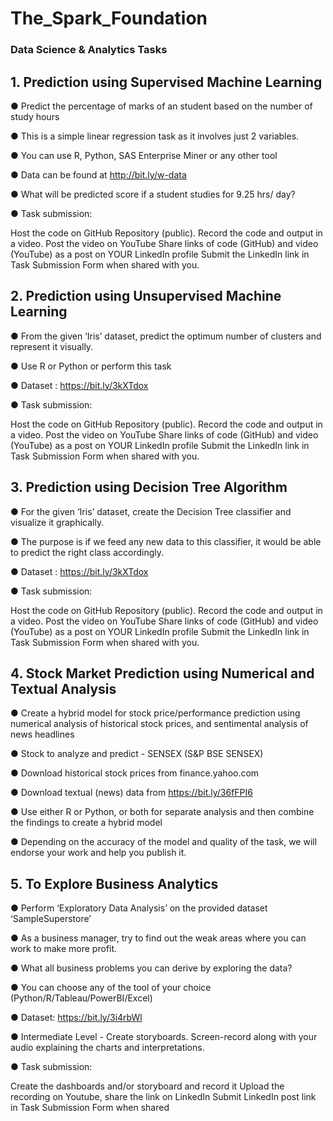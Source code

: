 # The_Spark_Foundation

### Data Science & Analytics Tasks

## 1. Prediction using Supervised Machine Learning

● Predict the percentage of marks of an student based on the number of study hours

● This is a simple linear regression task as it involves just 2 variables.

● You can use R, Python, SAS Enterprise Miner or any other tool

● Data can be found at http://bit.ly/w-data

● What will be predicted score if a student studies for 9.25 hrs/ day?

● Task submission:

Host the code on GitHub Repository (public). Record the code and output in a video. Post the video on YouTube
Share links of code (GitHub) and video (YouTube) as a post on YOUR LinkedIn profile
Submit the LinkedIn link in Task Submission Form when shared with you.

## 2. Prediction using Unsupervised Machine Learning

● From the given ‘Iris’ dataset, predict the optimum number of clusters and represent it visually.

● Use R or Python or perform this task

● Dataset : https://bit.ly/3kXTdox

● Task submission:

Host the code on GitHub Repository (public). Record the code and output in a video. Post the video on YouTube
Share links of code (GitHub) and video (YouTube) as a post on YOUR LinkedIn profile
Submit the LinkedIn link in Task Submission Form when shared with you.

## 3. Prediction using Decision Tree Algorithm
● For the given ‘Iris’ dataset, create the Decision Tree classifier and visualize it graphically.

● The purpose is if we feed any new data to this classifier, it would be able to predict the right class accordingly.

● Dataset : https://bit.ly/3kXTdox

● Task submission:

Host the code on GitHub Repository (public). Record the code and output in a video. Post the video on YouTube
Share links of code (GitHub) and video (YouTube) as a post on YOUR LinkedIn profile
Submit the LinkedIn link in Task Submission Form when shared with you.

## 4. Stock Market Prediction using Numerical and Textual Analysis
● Create a hybrid model for stock price/performance prediction using numerical analysis of historical stock prices, and sentimental analysis of news headlines

● Stock to analyze and predict - SENSEX (S&P BSE SENSEX)

● Download historical stock prices from finance.yahoo.com

● Download textual (news) data from https://bit.ly/36fFPI6

● Use either R or Python, or both for separate analysis and then combine the findings to create a hybrid model

● Depending on the accuracy of the model and quality of the task, we will endorse your work and help you publish it.

## 5. To Explore Business Analytics

● Perform ‘Exploratory Data Analysis’ on the provided dataset ‘SampleSuperstore’

● As a business manager, try to find out the weak areas where you can work to make more profit.

● What all business problems you can derive by exploring the data?

● You can choose any of the tool of your choice (Python/R/Tableau/PowerBI/Excel)

● Dataset: https://bit.ly/3i4rbWl

● Intermediate Level - Create storyboards. Screen-record along with your audio explaining the charts and interpretations.

● Task submission:

Create the dashboards and/or storyboard and record it
Upload the recording on Youtube, share the link on LinkedIn
Submit LinkedIn post link in Task Submission Form when shared
